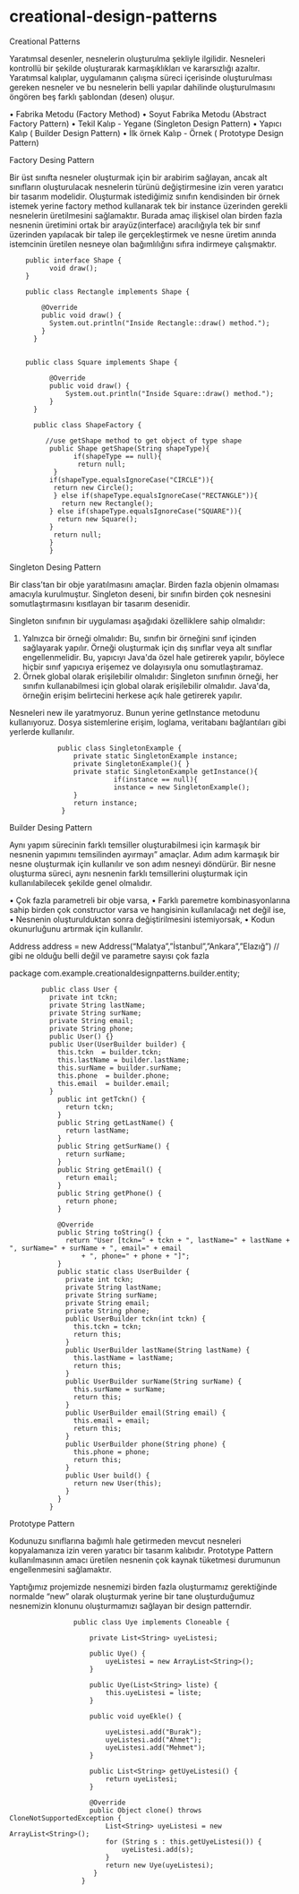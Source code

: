   # creational-design-patterns

  Creational Patterns

  Yaratımsal desenler, nesnelerin oluşturulma şekliyle ilgilidir. Nesneleri kontrollü bir şekilde oluşturarak karmaşıklıkları ve kararsızlığı azaltır.
  Yaratımsal kalıplar, uygulamanın çalışma süreci içerisinde oluşturulması gereken nesneler ve bu nesnelerin belli yapılar dahilinde oluşturulmasını öngören beş farklı şablondan (desen) oluşur.

  •	Fabrika Metodu (Factory Method)
  •	Soyut Fabrika Metodu (Abstract Factory Pattern)
  •	Tekil Kalıp - Yegane (Singleton Design Pattern)
  •	Yapıcı Kalıp ( Builder Design Pattern)
  •	İlk örnek Kalıp - Örnek ( Prototype Design Pattern)


  Factory Desing Pattern 

  Bir üst sınıfta nesneler oluşturmak için bir arabirim sağlayan, ancak alt sınıfların oluşturulacak nesnelerin türünü değiştirmesine izin veren yaratıcı bir tasarım modelidir.
  Oluşturmak istediğimiz sınıfın kendisinden bir örnek istemek yerine factory method kullanarak tek bir instance üzerinden gerekli nesnelerin üretilmesini sağlamaktır.
  Burada amaç ilişkisel olan birden fazla  nesnenin üretimini  ortak bir arayüz(interface)  aracılığıyla tek bir sınıf üzerinden yapılacak bir talep ile gerçekleştirmek ve nesne üretim anında istemcinin üretilen nesneye olan bağımlılığını sıfıra indirmeye çalışmaktır.

        public interface Shape {
              void draw();
        }

        public class Rectangle implements Shape {

            @Override
            public void draw() {
              System.out.println("Inside Rectangle::draw() method.");
            }
          }


        public class Square implements Shape {

              @Override
              public void draw() {
                  System.out.println("Inside Square::draw() method.");
              }
          }

          public class ShapeFactory {

             //use getShape method to get object of type shape 
              public Shape getShape(String shapeType){
                    if(shapeType == null){
                     return null;
               }		
              if(shapeType.equalsIgnoreCase("CIRCLE")){
               return new Circle();
               } else if(shapeType.equalsIgnoreCase("RECTANGLE")){
                 return new Rectangle();
              } else if(shapeType.equalsIgnoreCase("SQUARE")){
                return new Square();
              }
               return null;
              }
              }

  Singleton Desing Pattern 

  Bir class’tan bir obje yaratılmasını amaçlar. Birden fazla objenin olmaması amacıyla kurulmuştur.
  Singleton deseni, bir sınıfın birden çok nesnesini somutlaştırmasını kısıtlayan bir tasarım desenidir.

  Singleton sınıfının bir uygulaması aşağıdaki özelliklere sahip olmalıdır:
  1.	Yalnızca bir örneği olmalıdır:  Bu, sınıfın bir örneğini sınıf içinden sağlayarak yapılır. Örneği oluşturmak için dış sınıflar veya alt sınıflar engellenmelidir. Bu, yapıcıyı Java'da özel hale getirerek yapılır, böylece hiçbir sınıf yapıcıya erişemez ve dolayısıyla onu somutlaştıramaz.
  2.	Örnek global olarak erişilebilir olmalıdır:  Singleton sınıfının örneği, her sınıfın kullanabilmesi için global olarak erişilebilir olmalıdır. Java'da, örneğin erişim belirtecini herkese açık hale getirerek yapılır.

  Nesneleri new  ile yaratmyoruz. Bunun yerine getInstance metodunu kullanıyoruz. Dosya sistemlerine erişim, loglama, veritabanı bağlantıları gibi yerlerde kullanılır. 

                public class SingletonExample {
                    private static SingletonExample instance;
                    private SingletonExample(){ }
                    private static SingletonExample getInstance(){
                              if(instance == null){
                              instance = new SingletonExample();
                    }
                    return instance;  
                 }

  Builder Desing Pattern

  Aynı yapım sürecinin farklı temsiller oluşturabilmesi için karmaşık bir nesnenin yapımını temsilinden ayırmayı” amaçlar. Adım adım karmaşık bir nesne oluşturmak için kullanılır ve son adım nesneyi döndürür. Bir nesne oluşturma süreci, aynı nesnenin farklı temsillerini oluşturmak için kullanılabilecek şekilde genel olmalıdır.

  •	Çok fazla parametreli bir obje varsa,
  •	Farklı paremetre kombinasyonlarına sahip birden çok constructor varsa ve hangisinin kullanılacağı net değil ise,
  •	Nesnenin oluşturulduktan sonra değiştirilmesini istemiyorsak,
  •	Kodun okunurluğunu artırmak için kullanılır.

  Address address = new Address(“Malatya”,”İstanbul”,”Ankara”,”Elazığ”)   // gibi ne olduğu belli değil ve parametre sayısı çok fazla

  package com.example.creationaldesignpatterns.builder.entity;

            public class User {
              private int tckn;
              private String lastName; 
              private String surName; 
              private String email; 
              private String phone;
              public User() {}
              public User(UserBuilder builder) {
                this.tckn  = builder.tckn;
                this.lastName = builder.lastName;
                this.surName = builder.surName;
                this.phone  = builder.phone;
                this.email  = builder.email;
              }
                public int getTckn() {
                  return tckn;
                }
                public String getLastName() {
                  return lastName;
                }
                public String getSurName() {
                  return surName;
                }
                public String getEmail() {
                  return email;
                }
                public String getPhone() {
                  return phone;
                }

                @Override
                public String toString() {
                  return "User [tckn=" + tckn + ", lastName=" + lastName + ", surName=" + surName + ", email=" + email
                      + ", phone=" + phone + "]";
                }
                public static class UserBuilder {
                  private int tckn;
                  private String lastName;
                  private String surName;
                  private String email;
                  private String phone;
                  public UserBuilder tckn(int tckn) {
                    this.tckn = tckn;
                    return this;
                  }
                  public UserBuilder lastName(String lastName) {
                    this.lastName = lastName;
                    return this;
                  }
                  public UserBuilder surName(String surName) {
                    this.surName = surName;
                    return this;
                  }
                  public UserBuilder email(String email) {
                    this.email = email;
                    return this;
                  }
                  public UserBuilder phone(String phone) {
                    this.phone = phone;
                    return this;
                  }
                  public User build() {
                    return new User(this);
                  }
                }
              }

  Prototype Pattern

  Kodunuzu sınıflarına bağımlı hale getirmeden mevcut nesneleri kopyalamanıza izin veren yaratıcı bir tasarım kalıbıdır. 
  Prototype Pattern kullanılmasının amacı üretilen nesnenin çok kaynak tüketmesi durumunun engellenmesini sağlamaktır.
  
  Yaptığımız projemizde nesnemizi birden fazla oluşturmamız gerektiğinde normalde “new” olarak oluşturmak yerine bir tane oluşturduğumuz nesnemizin klonunu oluşturmamızı sağlayan bir design patterndir.


                    public class Uye implements Cloneable {

                        private List<String> uyeListesi;

                        public Uye() {
                            uyeListesi = new ArrayList<String>();
                        }

                        public Uye(List<String> liste) {
                            this.uyeListesi = liste;
                        }

                        public void uyeEkle() {

                            uyeListesi.add("Burak");
                            uyeListesi.add("Ahmet");
                            uyeListesi.add("Mehmet");
                        }

                        public List<String> getUyeListesi() {
                            return uyeListesi;
                        }

                        @Override
                        public Object clone() throws CloneNotSupportedException {
                            List<String> uyeListesi = new ArrayList<String>();
                            for (String s : this.getUyeListesi()) {
                                uyeListesi.add(s);
                            }
                            return new Uye(uyeListesi);
                         }
                      }







